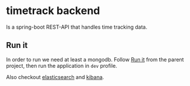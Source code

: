 # timetrack backend

Is a spring-boot REST-API that handles time tracking data.

## Run it
In order to run we need at least a mongodb. Follow [Run it](../README.md) from the parent project,
then run the application in `dev` profile.

Also checkout [elasticsearch](../docker/containers/elasticsearch/README.md) and [kibana](../docker/containers/kibana/README.md).